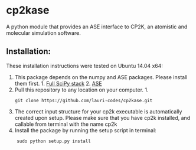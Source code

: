 cp2kase
==================

A python module that provides an ASE interface to CP2K, an atomistic and molecular simulation software.

Installation:
------------------

These installation instructions were tested on Ubuntu 14.04 x64:

  1. This package depends on the numpy and ASE packages. Please install them first.
    1. [Full SciPy stack](http://www.scipy.org/install.html)
    2. [ASE](https://wiki.fysik.dtu.dk/ase/)
  2. Pull this repository to any location on your computer.
    1.
        ```
        git clone https://github.com/lauri-codes/cp2kase.git
        ```
  3. The correct input structure for your cp2k executable is automatically created upon setup. Please make sure that you have cp2k installed, and callable from terminal with the name cp2k
  4. Install the package by running the setup script in terminal:
```
    sudo python setup.py install
```
